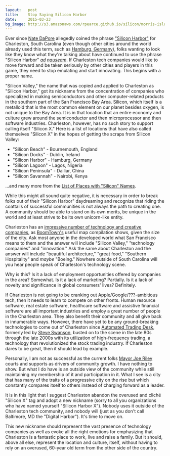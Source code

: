 ```yaml
---
layout:   post
title:    Stop Saying Silicon Harbor
date:     2015-03-23
bg_image: http://s3.amazonaws.com/rpearce.github.io/silicon/morris-island.jpg
---
```


Ever since [Nate DaPore](https://twitter.com/natedapore) allegedly coined the phrase ["Silicon Harbor"](http://charlestonmag.com/features/the_rise_of_silicon_harbor) for Charleston, South Carolina (even though other cities around the world already used this term, such as [Hamburg, Germany](https://twitter.com/siliconharbor)), folks wanting to look like they know what they're talking about have continued to use the phrase "Silicon Harbor" _[ad](http://www.fastcompany.com/1839445/introducing-silicon-harbor-charleston-sc-home-twitpic-and-amazons-createspace) [nauseam](http://www.charlestoncitypaper.com/charleston/silicon-harbor-is-becoming-a-major-player-in-the-nations-tech-scene/Content?oid=4604950)_. If Charleston tech companies would like to move forward and be taken seriously by other cities and players in this game, they need to stop emulating and start innovating. This begins with a proper name.

"Silicon Valley," the name that was copied and applied to Charleston as "Silicon Harbor," got its nickname from the concentration of companies who specialized in making semiconductors and other computer-related products in the southern part of the San Francisco Bay Area. Silicon, which itself is a metalloid that is the most common element on our planet besides oxygen, is not unique to the Bay Area. It is in that location that an entire economy and culture grew around the semiconductor and then microprocessor and then software industries. Charleston, however, has no such story to support calling itself "Silicon X." Here is a list of locations that have also called themselves "Silicon X" in the hopes of getting the scraps from Silicon Valley:

* "Silicon Beach" - Bournemouth, England
* "Silicon Docks" - Dublin, Ireland
* "Silicon Harbor" - Hamburg, Germany
* "Silicon Lagoon" - Lagos, Nigeria
* "Silicon Peninsula" - Dailiar, China
* "Silicon Savannah" - Nairobi, Kenya

...and many more from the [List of Places with "Silicon" Names](http://en.wikipedia.org/wiki/List_of_places_with_%22Silicon%22_names).

While this might all sound quite negative, it is necessary in order to break folks out of their "Silicon Harbor" daydreaming and recognize that riding the coattails of successful communities is not always the path to creating one. A community should be able to stand on its own merits, be unique in the world and at least strive to be its own unicorn-like entity.

Charleston has an [impressive number of technology and creative companies](http://boomtownroi.com/chstechmap), as [BoomTown's](http://boomtownroi.com) useful map compilation shows, given the size of the city. Ask most anyone in the developed world what San Francisco means to them and the answer will include "Silicon Valley," "technology companies" and "innovation." Ask the same about Charleston and the answer will include "beautiful architecture," "great food," "Southern Hospitality" and _maybe_ "Boeing." Nowhere outside of South Carolina will you hear people speak of Charleston's technology scene.

Why is this? Is it a lack of employment opportunities offered by companies in the area? Somewhat. Is it a lack of marketing? Partially. Is it a lack of novelty and significance in global consumers' lives? Definitely.

If Charleston is not going to be cranking out Apple/Google/???-ambitious tech, then it needs to learn to compete on other fronts. Human resource software, real estate software, healthcare software and assistive financial software are all important industries and employ a great number of people in the Charleston area. They also benefit their community and all give back in innumerable ways. However, there have yet to be any ground-breaking technologies to come out of Charleston since [Automated Trading Desk](http://www.atdesk.com), formerly led by [Steve Swanson](http://sb.cofc.edu/officeofthedean/boardofgovernors/swanson.php), busted on to the scene in the late 80s through the late 2000s with its utilization of high-frequency trading, a technology that revolutionized the stock trading industry. If Charleston dares to be great, then it should lead by example.

Personally, I am not as successful as the current folks [Mayor Joe Riley](https://en.wikipedia.org/wiki/Joseph_P._Riley,_Jr.) courts and supports as drivers of community growth. I have nothing to show. But what I do have is an outside view of the community while still maintaining my membership of it and participation in it. What I see is a city that has many of the traits of a progressive city on the rise but which constantly compares itself to others instead of charging forward as a leader.

It is in this light that I suggest Charleston abandon the overused and cliché "Silicon X" tag and adopt a new nickname (sorry to all you organizations who have named yourself "Silicon Harbor X"). Nobody uses it outside of the Charleston tech community, and nobody will (just as you don't call Baltimore, MD the "Digital Harbor"). It's time to move on.

This new nickname should represent the vast presence of technology companies as well as evoke all the right emotions for emphasizing that Charleston is a fantastic place to work, live and raise a family. But it should, above all else, represent the location and culture, itself, without having to rely on an overused, 60-year old term from the other side of the country.
